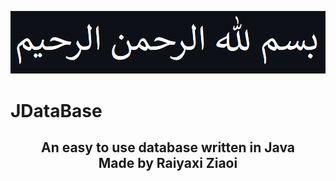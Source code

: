 <img src="https://raw.githubusercontent.com/Raiyaxi-Ziaoi/Resources/main/bismillah.png?token=GHSAT0AAAAAABXCMKG533RUMQ4V6F5TPBJWYYH3CRQ"></img>

# JDataBase

<div align="center"><h2>
An easy to use database written in Java<br/>Made by Raiyaxi Ziaoi
</h2></div>
